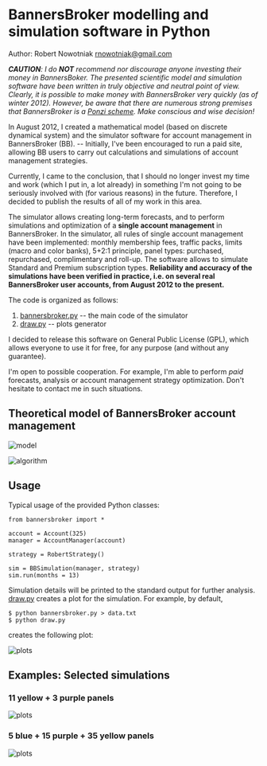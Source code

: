 BannersBroker modelling and simulation software in Python
=========================================================

Author: Robert Nowotniak <rnowotniak@gmail.com>

_**CAUTION**: I do **NOT** recommend nor discourage anyone investing their money in BannersBoker. 
The presented scientific model and simulation software have been written
in truly objective and neutral point of view.
Clearly, it is possible to make money with BannersBroker very quickly (as of winter 2012).
However, be aware that there are numerous strong premises that BannersBroker is a [Ponzi
scheme](http://en.wikipedia.org/wiki/Ponzi_scheme). Make conscious and wise decision!_

In August 2012, I created a mathematical model (based on discrete dynamical system) and
the simulator software for account management in BannersBroker (BB). --
Initially, I've been encouraged to run a paid site, allowing BB users to carry out
calculations and simulations of account management strategies.

Currently, I came to the conclusion, that I should no longer invest my time and
work (which I put in, a lot already) in something I'm not going to be seriously
involved with (for various reasons) in the future.
Therefore, I decided to publish the results of all of my work in this area.

The simulator allows creating long-term forecasts, and to perform simulations and
optimization of a **single account management** in BannersBroker.
In the simulator, all rules of single account management have been implemented:
monthly membership fees, traffic packs, limits (macro and color banks),
5+2:1 principle, panel types: purchased, repurchased, complimentary and roll-up.
The software allows to simulate Standard and Premium subscription types.
**Reliability and accuracy of the simulations have been verified in practice,
i.e. on several real BannersBroker user accounts, from August 2012 to the present.**

The code is organized as follows:

1. [bannersbroker.py](https://github.com/rnowotniak/bannersbroker/blob/master/bannersbroker.py) -- the main code of the simulator
2. [draw.py](https://github.com/rnowotniak/bannersbroker/blob/master/draw.py) -- plots generator

I decided to release this software on General Public License (GPL),
which allows everyone to use it for free, for any purpose (and without any guarantee).

I'm open to possible cooperation.
For example, I'm able to perform _paid_ forecasts, analysis or
account management strategy optimization.
Don't hesitate to contact me in such situations.

Theoretical model of BannersBroker account management
-----------------------------------------------------

![model](https://raw.github.com/rnowotniak/bannersbroker/master/docs/bannersbroker-0.jpg)

![algorithm](https://raw.github.com/rnowotniak/bannersbroker/master/docs/bannersbroker-1.jpg)

Usage
-----

Typical usage of the provided Python classes:

	from bannersbroker import *

	account = Account(325)
	manager = AccountManager(account)

	strategy = RobertStrategy()

	sim = BBSimulation(manager, strategy)
	sim.run(months = 13)

Simulation details will be printed to the standard output
for further analysis. [draw.py](https://github.com/rnowotniak/bannersbroker/blob/master/draw.py) creates a plot
for the simulation. For example, by default,

	$ python bannersbroker.py > data.txt
	$ python draw.py   

creates the following plot:

![plots](https://raw.github.com/rnowotniak/bannersbroker/master/docs/plots.jpg)

Examples: Selected simulations
------------------------------
### 11 yellow + 3 purple panels  ###
![plots](https://raw.github.com/rnowotniak/bannersbroker/master/docs/bb-11y-3p.jpg)

### 5 blue + 15 purple + 35 yellow panels ###
![plots](https://raw.github.com/rnowotniak/bannersbroker/master/docs/bb-5b-15p-35y.jpg)


